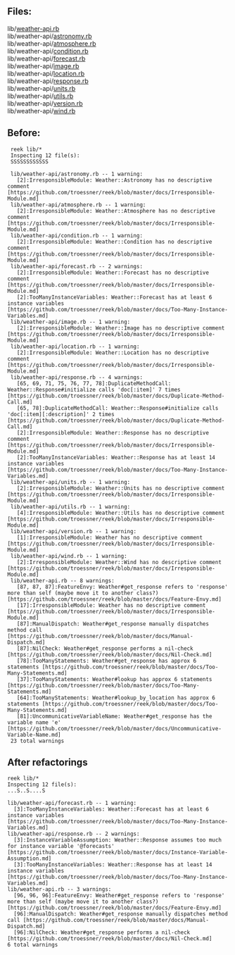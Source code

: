 ## Files:

 lib/[weather-api.rb](weather-api.md)  
 lib/weather-api/[astronomy.rb](astronomy.md)  
 lib/weather-api/[atmosphere.rb](atmosphere.md)  
 lib/weather-api/[condition.rb](condition.md)  
 lib/weather-api/[forecast.rb](forecast.md)  
 lib/weather-api/[image.rb](image.md)  
 lib/weather-api/[location.rb](location.md)  
 lib/weather-api/[response.rb](response.md)  
 lib/weather-api/[units.rb](units.md)  
 lib/weather-api/[utils.rb](utils.md)  
 lib/weather-api/[version.rb](version.md)  
 lib/weather-api/[wind.rb](wind.md)  
 
 ## Before:
     reek lib/*
     Inspecting 12 file(s):
     SSSSSSSSSSSS
     
     lib/weather-api/astronomy.rb -- 1 warning:
       [2]:IrresponsibleModule: Weather::Astronomy has no descriptive comment [https://github.com/troessner/reek/blob/master/docs/Irresponsible-Module.md]
     lib/weather-api/atmosphere.rb -- 1 warning:
       [2]:IrresponsibleModule: Weather::Atmosphere has no descriptive comment [https://github.com/troessner/reek/blob/master/docs/Irresponsible-Module.md]
     lib/weather-api/condition.rb -- 1 warning:
       [2]:IrresponsibleModule: Weather::Condition has no descriptive comment [https://github.com/troessner/reek/blob/master/docs/Irresponsible-Module.md]
     lib/weather-api/forecast.rb -- 2 warnings:
       [2]:IrresponsibleModule: Weather::Forecast has no descriptive comment [https://github.com/troessner/reek/blob/master/docs/Irresponsible-Module.md]
       [2]:TooManyInstanceVariables: Weather::Forecast has at least 6 instance variables [https://github.com/troessner/reek/blob/master/docs/Too-Many-Instance-Variables.md]
     lib/weather-api/image.rb -- 1 warning:
       [2]:IrresponsibleModule: Weather::Image has no descriptive comment [https://github.com/troessner/reek/blob/master/docs/Irresponsible-Module.md]
     lib/weather-api/location.rb -- 1 warning:
       [2]:IrresponsibleModule: Weather::Location has no descriptive comment [https://github.com/troessner/reek/blob/master/docs/Irresponsible-Module.md]
     lib/weather-api/response.rb -- 4 warnings:
       [65, 69, 71, 75, 76, 77, 78]:DuplicateMethodCall: Weather::Response#initialize calls 'doc[:item]' 7 times [https://github.com/troessner/reek/blob/master/docs/Duplicate-Method-Call.md]
       [65, 78]:DuplicateMethodCall: Weather::Response#initialize calls 'doc[:item][:description]' 2 times [https://github.com/troessner/reek/blob/master/docs/Duplicate-Method-Call.md]
       [2]:IrresponsibleModule: Weather::Response has no descriptive comment [https://github.com/troessner/reek/blob/master/docs/Irresponsible-Module.md]
       [2]:TooManyInstanceVariables: Weather::Response has at least 14 instance variables [https://github.com/troessner/reek/blob/master/docs/Too-Many-Instance-Variables.md]
     lib/weather-api/units.rb -- 1 warning:
       [2]:IrresponsibleModule: Weather::Units has no descriptive comment [https://github.com/troessner/reek/blob/master/docs/Irresponsible-Module.md]
     lib/weather-api/utils.rb -- 1 warning:
       [4]:IrresponsibleModule: Weather::Utils has no descriptive comment [https://github.com/troessner/reek/blob/master/docs/Irresponsible-Module.md]
     lib/weather-api/version.rb -- 1 warning:
       [1]:IrresponsibleModule: Weather has no descriptive comment [https://github.com/troessner/reek/blob/master/docs/Irresponsible-Module.md]
     lib/weather-api/wind.rb -- 1 warning:
       [2]:IrresponsibleModule: Weather::Wind has no descriptive comment [https://github.com/troessner/reek/blob/master/docs/Irresponsible-Module.md]
     lib/weather-api.rb -- 8 warnings:
       [87, 87, 87]:FeatureEnvy: Weather#get_response refers to 'response' more than self (maybe move it to another class?) [https://github.com/troessner/reek/blob/master/docs/Feature-Envy.md]
       [17]:IrresponsibleModule: Weather has no descriptive comment [https://github.com/troessner/reek/blob/master/docs/Irresponsible-Module.md]
       [87]:ManualDispatch: Weather#get_response manually dispatches method call [https://github.com/troessner/reek/blob/master/docs/Manual-Dispatch.md]
       [87]:NilCheck: Weather#get_response performs a nil-check [https://github.com/troessner/reek/blob/master/docs/Nil-Check.md]
       [78]:TooManyStatements: Weather#get_response has approx 6 statements [https://github.com/troessner/reek/blob/master/docs/Too-Many-Statements.md]
       [37]:TooManyStatements: Weather#lookup has approx 6 statements [https://github.com/troessner/reek/blob/master/docs/Too-Many-Statements.md]
       [64]:TooManyStatements: Weather#lookup_by_location has approx 6 statements [https://github.com/troessner/reek/blob/master/docs/Too-Many-Statements.md]
       [81]:UncommunicativeVariableName: Weather#get_response has the variable name 'e' [https://github.com/troessner/reek/blob/master/docs/Uncommunicative-Variable-Name.md]
     23 total warnings
 
 ## After refactorings
 
    reek lib/*
    Inspecting 12 file(s):
    ...S..S....S
    
    lib/weather-api/forecast.rb -- 1 warning:
      [3]:TooManyInstanceVariables: Weather::Forecast has at least 6 instance variables [https://github.com/troessner/reek/blob/master/docs/Too-Many-Instance-Variables.md]
    lib/weather-api/response.rb -- 2 warnings:
      [3]:InstanceVariableAssumption: Weather::Response assumes too much for instance variable '@forecasts' [https://github.com/troessner/reek/blob/master/docs/Instance-Variable-Assumption.md]
      [3]:TooManyInstanceVariables: Weather::Response has at least 14 instance variables [https://github.com/troessner/reek/blob/master/docs/Too-Many-Instance-Variables.md]
    lib/weather-api.rb -- 3 warnings:
      [96, 96, 96]:FeatureEnvy: Weather#get_response refers to 'response' more than self (maybe move it to another class?) [https://github.com/troessner/reek/blob/master/docs/Feature-Envy.md]
      [96]:ManualDispatch: Weather#get_response manually dispatches method call [https://github.com/troessner/reek/blob/master/docs/Manual-Dispatch.md]
      [96]:NilCheck: Weather#get_response performs a nil-check [https://github.com/troessner/reek/blob/master/docs/Nil-Check.md]
    6 total warnings